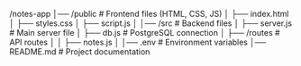 /notes-app
│── /public          # Frontend files (HTML, CSS, JS)
│    ├── index.html
│    ├── styles.css
│    ├── script.js
│
│── /src             # Backend files
│    ├── server.js   # Main server file
│    ├── db.js       # PostgreSQL connection
│    ├── /routes     # API routes
│    │    ├── notes.js
│
│── .env             # Environment variables
│── README.md        # Project documentation
